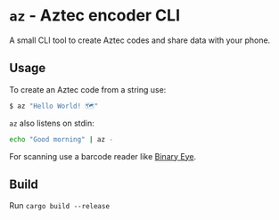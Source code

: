 # `az` - Aztec encoder CLI

A small CLI tool to create Aztec codes and share data with your phone.

## Usage

To create an Aztec code from a string use:

```sh
$ az "Hello World! 🗺️"
```

`az` also listens on stdin:

```sh
echo "Good morning" | az -
```

For scanning use a barcode reader like [Binary Eye](https://github.com/markusfisch/BinaryEye).


## Build

Run `cargo build --release`
